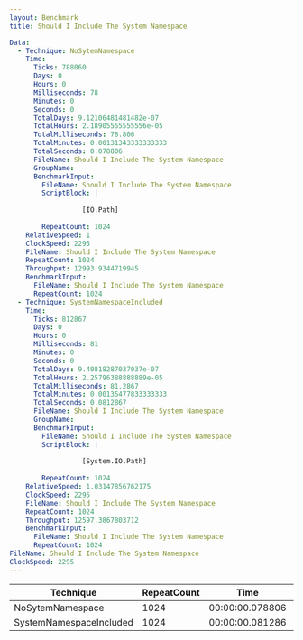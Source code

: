 ```yaml
---
layout: Benchmark
title: Should I Include The System Namespace

Data: 
  - Technique: NoSytemNamespace
    Time: 
      Ticks: 788060
      Days: 0
      Hours: 0
      Milliseconds: 78
      Minutes: 0
      Seconds: 0
      TotalDays: 9.12106481481482e-07
      TotalHours: 2.18905555555556e-05
      TotalMilliseconds: 78.806
      TotalMinutes: 0.00131343333333333
      TotalSeconds: 0.078806
      FileName: Should I Include The System Namespace
      GroupName: 
      BenchmarkInput: 
        FileName: Should I Include The System Namespace
        ScriptBlock: |
          
                  [IO.Path]
              
        RepeatCount: 1024
    RelativeSpeed: 1
    ClockSpeed: 2295
    FileName: Should I Include The System Namespace
    RepeatCount: 1024
    Throughput: 12993.9344719945
    BenchmarkInput: 
      FileName: Should I Include The System Namespace
      RepeatCount: 1024
  - Technique: SystemNamespaceIncluded
    Time: 
      Ticks: 812867
      Days: 0
      Hours: 0
      Milliseconds: 81
      Minutes: 0
      Seconds: 0
      TotalDays: 9.40818287037037e-07
      TotalHours: 2.25796388888889e-05
      TotalMilliseconds: 81.2867
      TotalMinutes: 0.00135477833333333
      TotalSeconds: 0.0812867
      FileName: Should I Include The System Namespace
      GroupName: 
      BenchmarkInput: 
        FileName: Should I Include The System Namespace
        ScriptBlock: |
          
                  [System.IO.Path]
              
        RepeatCount: 1024
    RelativeSpeed: 1.03147856762175
    ClockSpeed: 2295
    FileName: Should I Include The System Namespace
    RepeatCount: 1024
    Throughput: 12597.3867803712
    BenchmarkInput: 
      FileName: Should I Include The System Namespace
      RepeatCount: 1024
FileName: Should I Include The System Namespace
ClockSpeed: 2295
---
```





|Technique              |RepeatCount|Time           |RelativeSpeed|Throughput|
|-----------------------|-----------|---------------|-------------|----------|
|NoSytemNamespace       |1024       |00:00:00.078806|1x           |12993.93/s|
|SystemNamespaceIncluded|1024       |00:00:00.081286|1.03x        |12597.39/s|
